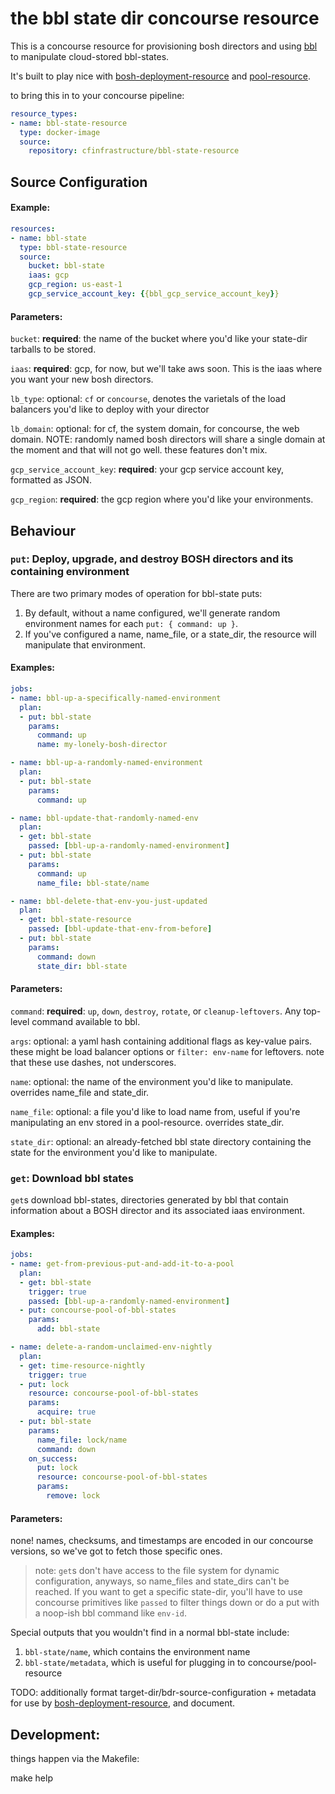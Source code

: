 # the bbl state dir concourse resource
This is a concourse resource for provisioning bosh directors and using [bbl](https://github.com/cloudfoundry/bosh-bootloader) to manipulate cloud-stored bbl-states.

It's built to play nice with [bosh-deployment-resource](https://github.com/cloudfoundry/bosh-deployment-resource) and [pool-resource](https://github.com/concourse/pool-resource).

to bring this in to your concourse pipeline:
```yaml
resource_types:
- name: bbl-state-resource
  type: docker-image
  source:
    repository: cfinfrastructure/bbl-state-resource
```

## Source Configuration
#### Example:
```yaml
resources:
- name: bbl-state
  type: bbl-state-resource
  source:
    bucket: bbl-state
    iaas: gcp
    gcp_region: us-east-1
    gcp_service_account_key: {{bbl_gcp_service_account_key}}
```
#### Parameters:
`bucket`: **required**: the name of the bucket where you'd like your state-dir tarballs to be stored.

`iaas`: **required**: gcp, for now, but we'll take aws soon. This is the iaas where you want your new bosh directors.

`lb_type`: optional: `cf` or `concourse`, denotes the varietals of the load balancers you'd like to deploy with your director

`lb_domain`: optional: for cf, the system domain, for concourse, the web domain. NOTE: randomly named bosh directors will share a single domain at the moment and that will not go well. these features don't mix.

`gcp_service_account_key`: **required**: your gcp service account key, formatted as JSON.

`gcp_region`: **required**: the gcp region where you'd like your environments.

## Behaviour
### `put`: Deploy, upgrade, and destroy BOSH directors and its containing environment

There are two primary modes of operation for bbl-state puts:
1. By default, without a name configured, we'll generate random environment names for each `put: { command: up }`.
1. If you've configured a name, name_file, or a state_dir, the resource will manipulate that environment.

#### Examples:
```yaml
jobs:
- name: bbl-up-a-specifically-named-environment
  plan:
  - put: bbl-state
    params:
      command: up
      name: my-lonely-bosh-director

- name: bbl-up-a-randomly-named-environment
  plan:
  - put: bbl-state
    params:
      command: up

- name: bbl-update-that-randomly-named-env
  plan:
  - get: bbl-state
    passed: [bbl-up-a-randomly-named-environment]
  - put: bbl-state
    params:
      command: up
      name_file: bbl-state/name

- name: bbl-delete-that-env-you-just-updated
  plan:
  - get: bbl-state-resource
    passed: [bbl-update-that-env-from-before]
  - put: bbl-state
    params:
      command: down
      state_dir: bbl-state
```
#### Parameters:

`command`: **required**: `up`, `down`, `destroy`, `rotate`, or `cleanup-leftovers`. Any top-level command available to bbl.

`args`: optional: a yaml hash containing additional flags as key-value pairs. these might be load balancer options or `filter: env-name` for leftovers. note that these use dashes, not underscores.

`name`: optional: the name of the environment you'd like to manipulate. overrides name_file and state_dir.

`name_file`: optional: a file you'd like to load name from, useful if you're manipulating an env stored in a pool-resource. overrides state_dir.

`state_dir`: optional: an already-fetched bbl state directory containing the state for the environment you'd like to manipulate.

### `get`: Download bbl states

`get`s download bbl-states, directories generated by bbl that contain information about a BOSH director and its associated iaas environment.

#### Examples:
```yaml
jobs:
- name: get-from-previous-put-and-add-it-to-a-pool
  plan:
  - get: bbl-state
    trigger: true
    passed: [bbl-up-a-randomly-named-environment]
  - put: concourse-pool-of-bbl-states
    params:
      add: bbl-state

- name: delete-a-random-unclaimed-env-nightly
  plan:
  - get: time-resource-nightly
    trigger: true
  - put: lock
    resource: concourse-pool-of-bbl-states
    params:
      acquire: true
  - put: bbl-state
    params:
      name_file: lock/name
      command: down
    on_success:
      put: lock
      resource: concourse-pool-of-bbl-states
      params:
        remove: lock
```
#### Parameters:
none! names, checksums, and timestamps are encoded in our concourse versions, so we've got to fetch those specific ones.
> note: `get`s don't have access to the file system for dynamic configuration, anyways, so name_files and state_dirs can't be reached.
If you want to get a specific state-dir, you'll have to use concourse primitives like `passed` to filter things down or do a put with a noop-ish bbl command like `env-id`.

Special outputs that you wouldn't find in a normal bbl-state include:
1. `bbl-state/name`, which contains the environment name
1. `bbl-state/metadata`, which is useful for plugging in to concourse/pool-resource

TODO: additionally format target-dir/bdr-source-configuration + metadata for use by [bosh-deployment-resource](https://github.com/cloudfoundry/bosh-deployment-resource), and document.

## Development:

things happen via the Makefile:

make help
